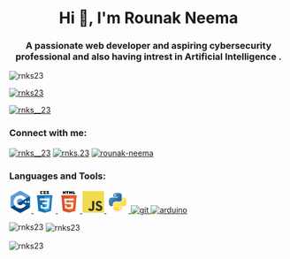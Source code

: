 <h1 align="center">Hi 👋, I'm Rounak Neema</h1>
<h3 align="center">A passionate web developer and aspiring cybersecurity professional and also having intrest in Artificial Intelligence .</h3>

<p align="left"> <img src="https://komarev.com/ghpvc/?username=rnks23&label=Profile%20views&color=0e75b6&style=flat" alt="rnks23" /> </p>

<p align="left"> <a href="https://github.com/ryo-ma/github-profile-trophy"><img src="https://github-profile-trophy.vercel.app/?username=rnks23" alt="rnks23" /></a> </p>

<p align="left"> <a href="https://twitter.com/rnks__23" target="blank"><img src="https://img.shields.io/twitter/follow/rnks__23?logo=twitter&style=for-the-badge" alt="rnks__23" /></a> </p>

<h3 align="left">Connect with me:</h3>
<p align="left">
<a href="https://twitter.com/rnks__23" target="blank"><img align="center" src="https://raw.githubusercontent.com/rahuldkjain/github-profile-readme-generator/master/src/images/icons/Social/twitter.svg" alt="rnks__23" height="30" width="40" /></a>
<a href="https://instagram.com/rnks.23" target="blank"><img align="center" src="https://raw.githubusercontent.com/rahuldkjain/github-profile-readme-generator/master/src/images/icons/Social/instagram.svg" alt="rnks.23" height="30" width="40" /></a>
<a href="https://linkedin.com/in/rnks23" target="blank"><img align="center" src="https://raw.githubusercontent.com/rahuldkjain/github-profile-readme-generator/master/src/images/icons/Social/linkedIn.svg" alt="rounak-neema" height="30" width="40" /></a>
</p>

<h3 align="left">Languages and Tools:</h3>
<p align="left"> 
<a href="https://www.w3schools.com/cpp/" target="_blank" rel="noreferrer"> <img src="https://raw.githubusercontent.com/devicons/devicon/master/icons/cplusplus/cplusplus-original.svg" alt="cplusplus" width="40" height="40"/> </a> 
<a href="https://www.w3schools.com/css/" target="_blank" rel="noreferrer"> <img src="https://raw.githubusercontent.com/devicons/devicon/master/icons/css3/css3-original-wordmark.svg" alt="css3" width="40" height="40"/> </a> 
<a href="https://www.w3.org/html/" target="_blank" rel="noreferrer"> <img src="https://raw.githubusercontent.com/devicons/devicon/master/icons/html5/html5-original-wordmark.svg" alt="html5" width="40" height="40"/> </a> 
<a href="https://developer.mozilla.org/en-US/docs/Web/JavaScript" target="_blank" rel="noreferrer"> <img src="https://raw.githubusercontent.com/devicons/devicon/master/icons/javascript/javascript-original.svg" alt="javascript" width="40" height="40"/> </a> 
<a href="https://www.python.org" target="_blank" rel="noreferrer"> <img src="https://raw.githubusercontent.com/devicons/devicon/master/icons/python/python-original.svg" alt="python" width="40" height="40"/> </a> 
<a href="https://git-scm.com/" target="_blank" rel="noreferrer"> <img src="https://www.vectorlogo.zone/logos/git-scm/git-scm-icon.svg" alt="git" width="40" height="40"/> </a> 
<a href="https://www.arduino.cc/" target="_blank" rel="noreferrer"> <img src="https://cdn.worldvectorlogo.com/logos/arduino-1.svg" alt="arduino" width="40" height="40"/> </a> 
</p>

<p><img align="left" src="https://github-readme-stats.vercel.app/api/top-langs?username=rnks23&show_icons=true&locale=en&layout=compact" alt="rnks23" /></p>

<p>&nbsp;<img align="center" src="https://github-readme-stats.vercel.app/api?username=rnks23&show_icons=true&locale=en" alt="rnks23" /></p>

<p><img align="center" src="https://github-readme-streak-stats.herokuapp.com/?user=rnks23&" alt="rnks23" /></p>
